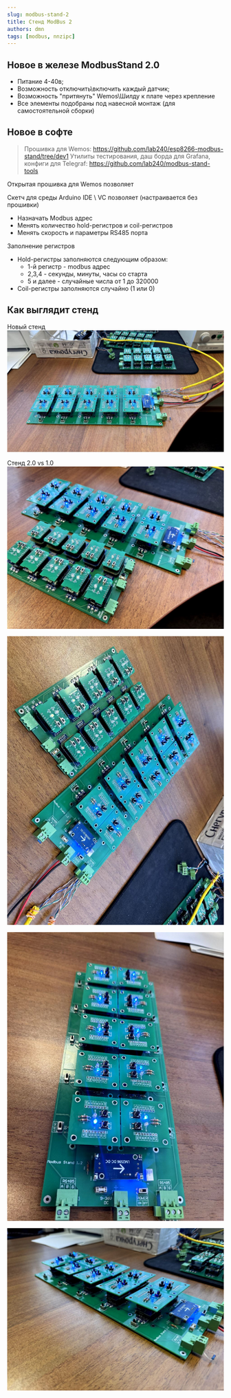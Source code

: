 ```yaml
---
slug: modbus-stand-2
title: Стенд ModBus 2
authors: dmn
tags: [modbus, nnzipc]
---
```


## Новое в железе ModbusStand 2.0

- Питание 4-40в;
- Возможность отключить\включить каждый датчик;
- Возможность "притянуть" Wemos\Шилду к плате через крепление
- Все элементы подобраны под навесной монтаж (для самостоятельной сборки)

## Новое в софте

>Прошивка для Wemos: https://github.com/lab240/esp8266-modbus-stand/tree/dev1
>Утилиты тестирования, даш борда для Grafana, конфиги для Telegraf: https://github.com/lab240/modbus-stand-tools

Открытая прошивка для Wemos позволяет

Скетч для среды Arduino IDE \ VC позволяет (настраивается без прошивки)

- Назначать Modbus адрес
- Менять количество hold-регистров и coil-регистров
- Менять скорость и параметры RS485 порта

<!--truncate-->

Заполнение регистров

- Hold-регистры заполняются следующим образом: 
  - 1-й регистр - modbus адрес
  - 2,3,4 - секунды, минуты, часы со старта
  - 5 и далее - случайные числа от 1 до 320000
- Coil-регистры заполняются случайно (1 или 0)
  

## Как выглядит стенд

Новый стенд
![](img/photo_2024-05-22_14-32-09.jpg)

Стенд 2.0 vs 1.0
![](img/photo_2024-05-22_14-32-17.jpg)

![](img/photo_2024-05-22_14-32-00.jpg)

![](img/photo_2024-05-22_14-31-56.jpg)

![](img/photo_2024-05-22_14-31-32.jpg)